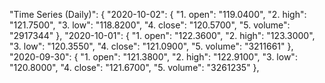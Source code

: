  "Time Series (Daily)": {
        "2020-10-02": {
            "1. open": "119.0400",
            "2. high": "121.7500",
            "3. low": "118.8200",
            "4. close": "120.5700",
            "5. volume": "2917344"
        },
        "2020-10-01": {
            "1. open": "122.3600",
            "2. high": "123.3000",
            "3. low": "120.3550",
            "4. close": "121.0900",
            "5. volume": "3211661"
        },
        "2020-09-30": {
            "1. open": "121.3800",
            "2. high": "122.9100",
            "3. low": "120.8000",
            "4. close": "121.6700",
            "5. volume": "3261235"
        },